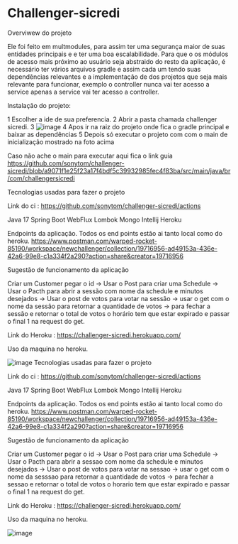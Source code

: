 # Challenger-sicredi

Overviwew do projeto 

Ele foi feito em multmodules, para assim ter uma segurança maior de suas entidades principais e e ter uma boa escalabilidade.
 Para que o os módulos de acesso mais próximo ao usuário seja abstraido do resto da aplicação, é necessário ter vários arquivos gradle e assim cada um tendo suas dependências relevantes e a implementação de dos projetos que seja mais relevante para funcionar, exemplo o controller nunca vai ter acesso a service apenas a service vai ter acesso a controller.

Instalação do projeto: 

1 Escolher a ide de sua preferencia.
2 Abrir a pasta chamada challenger sicredi.
3 ![image](https://user-images.githubusercontent.com/33350348/219103670-cfb62457-5877-41d4-a79d-2ed0b13bc818.png)
4 Apos ir na raiz do projeto onde fica o gradle principal e baixar as dependências 
5 Depois só executar o projeto com com o main de inicialização mostrado na foto acima

Caso não ache o main para executar aqui fica o link guia 
https://github.com/sonytom/challenger-sicredi/blob/a9071f1e25f23a17f4bdf5c39932985fec4f83ba/src/main/java/br/com/challengersicredi


Tecnologias usadas para fazer o projeto

Link do ci : https://github.com/sonytom/challenger-sicredi/actions

Java 17
Spring Boot WebFlux 
Lombok 
Mongo
Intellij
Heroku

Endpoints da aplicação.
Todos os end points estão ai tanto local como do heroku.
https://www.postman.com/warped-rocket-85190/workspace/newchallenger/collection/19716956-ad49153a-436e-42a6-99e8-c1a334f2a290?action=share&creator=19716956

Sugestão de funcionamento da aplicação 

Criar um Customer pegar o id -> Usar o Post para criar  uma Schedule ->  Usar o Pacth para abrir a sessão com nome da schedule e minutos desejados -> Usar o post de votos para votar na sessão -> usar o get com o nome da sessão para retornar a quantidade de votos -> para fechar a sessão e retornar o total de votos o horário tem que estar expirado e passar o final 1 na request do get.


Link do Heroku : https://challenger-sicredi.herokuapp.com/

Uso da maquina no heroku.

![image](https://user-images.githubusercontent.com/33350348/218972373-c839f8c7-2d43-4e08-8212-3a3a1e106610.png)
Tecnologias usadas para fazer o projeto

Link do ci : https://github.com/sonytom/challenger-sicredi/actions

Java 17
Spring Boot WebFlux 
Lombok 
Mongo
Intellij
Heroku

Endpoints da aplicação.
Todos os end points estão ai tanto local como do heroku.
https://www.postman.com/warped-rocket-85190/workspace/newchallenger/collection/19716956-ad49153a-436e-42a6-99e8-c1a334f2a290?action=share&creator=19716956

Sugestão de funcionamento da aplicação 

Criar um Customer pegar o id -> Usar o Post para criar  uma Schedule ->  Usar o Pacth para abrir a sessao com nome da schedule e minutos desejados -> Usar o post de votos para votar na sessao -> usar o get com o nome da sesssao para retornar a quantidade de votos -> para fechar a sessao e retornar o total de votos o horario tem que estar expirado e passar o final 1 na request do get.


Link do Heroku : https://challenger-sicredi.herokuapp.com/

Uso da maquina no heroku.

![image](https://user-images.githubusercontent.com/33350348/218972373-c839f8c7-2d43-4e08-8212-3a3a1e106610.png)


